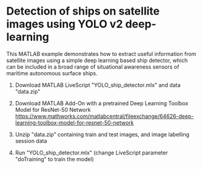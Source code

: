 # Detection of ships on satellite images using YOLO v2 deep-learning
This MATLAB example demonstrates how to extract useful information from satellite images using a simple deep learning based ship detector, which can be included in a broad range of situational awareness sensors of maritime autonomous surface ships.

1. Download MATLAB LiveScript "YOLO_ship_detector.mlx" and data "data.zip"

3. Download MATLAB Add-On with a pretrained Deep Learning Toolbox Model for ResNet-50 Network
    https://www.mathworks.com/matlabcentral/fileexchange/64626-deep-learning-toolbox-model-for-resnet-50-network
    
4. Unzip "data.zip" containing train and test images, and image labelling session data
 
5. Run "YOLO_ship_detector.mlx" (change LiveScript parameter "doTraining" to train the model)
